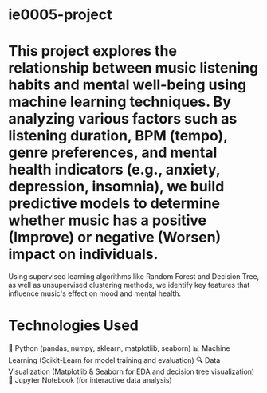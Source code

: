 # ie0005-project
# This project explores the relationship between music listening habits and mental well-being using machine learning techniques. By analyzing various factors such as listening duration, BPM (tempo), genre preferences, and mental health indicators (e.g., anxiety, depression, insomnia), we build predictive models to determine whether music has a positive (Improve) or negative (Worsen) impact on individuals.

Using supervised learning algorithms like Random Forest and Decision Tree, as well as unsupervised clustering methods, we identify key features that influence music's effect on mood and mental health.

# Technologies Used
🐍 Python (pandas, numpy, sklearn, matplotlib, seaborn)
📊 Machine Learning (Scikit-Learn for model training and evaluation)
🔍 Data Visualization (Matplotlib & Seaborn for EDA and decision tree visualization)
📁 Jupyter Notebook (for interactive data analysis)
